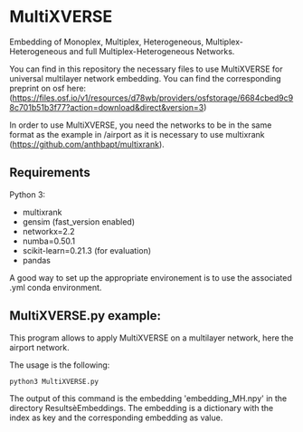 # MultiXVERSE

Embedding of Monoplex, Multiplex, Heterogeneous, Multiplex-Heterogeneous and full Multiplex-Heterogeneous Networks.

You can find in this repository the necessary files to use MultiXVERSE for universal multilayer network embedding. You can find the corresponding preprint on osf here: (https://files.osf.io/v1/resources/d78wb/providers/osfstorage/6684cbed9c98c701b51b3f77?action=download&direct&version=3)

In order to use MultiXVERSE, you need the networks to be in the same format as the example in /airport as it is necessary to use multixrank (https://github.com/anthbapt/multixrank).


## Requirements

Python 3:
* multixrank
* gensim (fast_version enabled)
* networkx=2.2
* numba=0.50.1
* scikit-learn=0.21.3 (for evaluation)
* pandas

A good way to set up the appropriate environement is to use the associated .yml conda environment.

## MultiXVERSE.py example:

This program allows to apply MultiXVERSE on a multilayer network, here the airport network.

The usage is the following:

`python3 MultiXVERSE.py`

The output of this command is the embedding 'embedding_MH.npy' in the directory ResultsèEmbeddings. The embedding is a dictionary with the index as key and the corresponding embedding as value.
